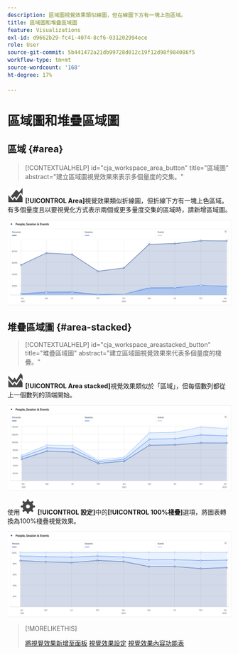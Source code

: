 ```yaml
---
description: 區域圖視覺效果類似線圖，但在線圖下方有一塊上色區域。
title: 區域圖和堆疊區域圖
feature: Visualizations
exl-id: d9662b29-fc41-4074-8cf6-031202994ece
role: User
source-git-commit: 5b441472a21db99728d012c19f12d98f984086f5
workflow-type: tm+mt
source-wordcount: '168'
ht-degree: 17%

---
```


# 區域圖和堆疊區域圖

## 區域 {#area}

<!-- markdownlint-disable MD034 -->

>[!CONTEXTUALHELP]
>id="cja_workspace_area_button"
>title="區域圖"
>abstract="建立區域圖視覺效果來表示多個量度的交集。"

<!-- markdownlint-enable MD034 -->


![GraphArea](/help/assets/icons/GraphArea.svg) **[!UICONTROL Area]**&#x200B;視覺效果類似折線圖，但折線下方有一塊上色區域。 有多個量度且以要視覺化方式表示兩個或更多量度交集的區域時，請新增區域圖。

![顯示多個量度的區域視覺效果](assets/area.png)

## 堆疊區域圖 {#area-stacked}

<!-- markdownlint-disable MD034 -->

>[!CONTEXTUALHELP]
>id="cja_workspace_areastacked_button"
>title="堆疊區域圖"
>abstract="建立區域圖視覺效果來代表多個量度的棧疊。"

<!-- markdownlint-enable MD034 -->




![GraphAreaStacked](/help/assets/icons/GraphAreaStacked.svg) **[!UICONTROL Area stacked]**&#x200B;視覺效果類似於「區域」，但每個數列都從上一個數列的頂端開始。

![棧疊的區域，顯示前一個數列頂端的每個數列。](assets/area-stacked.png)

使用![設定](/help/assets/icons/Setting.svg) **[!UICONTROL 設定]**&#x200B;中的&#x200B;**[!UICONTROL 100%棧疊]**&#x200B;選項，將圖表轉換為100%棧疊視覺效果。

![棧疊區域顯示100%棧疊視覺效果。](assets/area-stacked100.png)

>[!MORELIKETHIS]
>
>[將視覺效果新增至面板](/help/analysis-workspace/visualizations/freeform-analysis-visualizations.md#add-visualizations-to-a-panel)
>[視覺效果設定](/help/analysis-workspace/visualizations/freeform-analysis-visualizations.md#settings)
>[視覺效果內容功能表](/help/analysis-workspace/visualizations/freeform-analysis-visualizations.md#context-menu)
>
